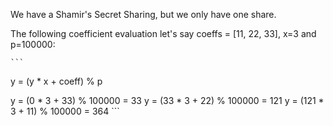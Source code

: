 We have a Shamir's Secret Sharing, but we only have one share.

The following coefficient evaluation let's say coeffs = [11, 22, 33], x=3 and p=100000:

    ```
y = (y * x + coeff) % p

y = (0 * 3 + 33) % 100000 = 33
y = (33 * 3 + 22) % 100000 = 121
y = (121 * 3 + 11) % 100000 = 364
    ```

